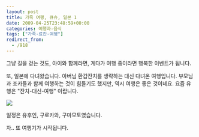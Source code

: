 ```yaml
---
layout: post
title: 가족 여행, 큐슈, 일본 1
date: 2009-04-25T23:48:59+00:00
categories: 여행과-음식
tags: ["가족-료칸-여행"]
redirect_from:
  - /918
---
```


그냥 길을 걷는 것도, 아이와 함께라면, 게다가 여행 중이라면 행복한 이벤트가 됩니다.

또, 일본에 다녀왔습니다. 아버님 환갑잔치를 생략하는 대신 다녀온 여행입니다. 부모님과 조카들과 함께 여행하는 것이 힘들기도 했지만, 역시 여행은 좋은 것이네요. 요즘 유행은 "잔치-대신-여행" 이랍니다.

<a title="Flickr에서 돌핀호텔님의 가족과 함께 유후인 걷기" href="http://www.flickr.com/photos/jinto/3474836440/"><img src="http://farm4.static.flickr.com/3573/3474836440_f62575e141_o.jpg" ></a>

일정은 유후인, 구로카와, 구마모토였습니다.

자.. 또 여행기가 시작됩니다.
<div id=comments>
</div>
